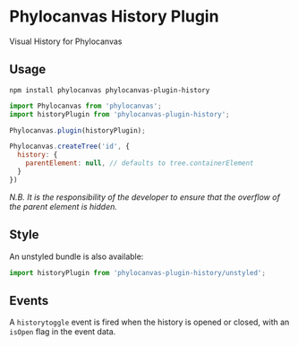 # Phylocanvas History Plugin
Visual History for Phylocanvas

## Usage
```
npm install phylocanvas phylocanvas-plugin-history
```
```javascript
import Phylocanvas from 'phylocanvas';
import historyPlugin from 'phylocanvas-plugin-history';

Phylocanvas.plugin(historyPlugin);

Phylocanvas.createTree('id', {
  history: {
    parentElement: null, // defaults to tree.containerElement
  }
})
```
_N.B. It is the responsibility of the developer to ensure that the overflow of the parent element is hidden._

## Style
An unstyled bundle is also available:
```javascript
import historyPlugin from 'phylocanvas-plugin-history/unstyled';
```

## Events
A `historytoggle` event is fired when the history is opened or closed, with an `isOpen` flag in the event data.
